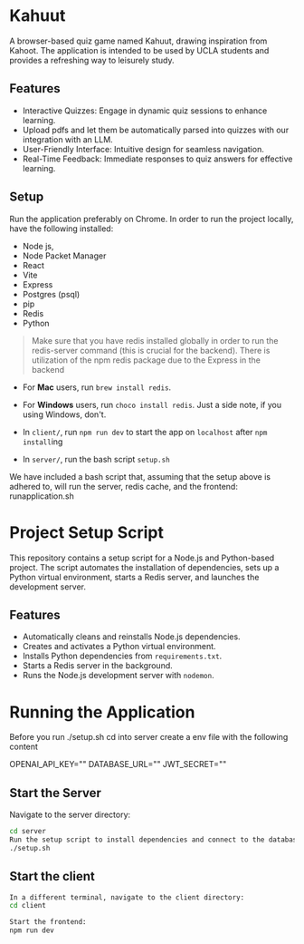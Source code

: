 # Kahuut
A browser-based quiz game named Kahuut, drawing inspiration from Kahoot. 
The application is intended to be used by UCLA students and provides a 
refreshing way to leisurely study.

## Features
* Interactive Quizzes: Engage in dynamic quiz sessions to enhance learning.
* Upload pdfs and let them be automatically parsed into quizzes with our integration with an LLM.
* User-Friendly Interface: Intuitive design for seamless navigation.
* Real-Time Feedback: Immediate responses to quiz answers for effective learning.

## Setup
Run the application preferably on Chrome.
In order to run the project locally, have the following installed:
*   Node js,
*   Node Packet Manager
*   React
*   Vite
*   Express
*   Postgres (psql)
*   pip
*   Redis
*   Python

> Make sure that you have redis installed globally in order to run the redis-server command (this is crucial for the backend).
> There is utilization of the npm redis package due to the Express in the backend

* For **Mac** users, run `brew install redis`.
* For **Windows** users, run  `choco install redis`.
Just a side note, if you using Windows, don't.

* In `client/`, run `npm run dev` to start the app on `localhost` after `npm install`ing
* In `server/`, run the bash script `setup.sh`

We have included a bash script that, assuming that the setup above is adhered to, will run the server, redis cache, and the frontend: runapplication.sh

# Project Setup Script

This repository contains a setup script for a Node.js and Python-based project. The script automates the installation of dependencies, sets up a Python virtual environment, starts a Redis server, and launches the development server.

## Features
- Automatically cleans and reinstalls Node.js dependencies.
- Creates and activates a Python virtual environment.
- Installs Python dependencies from `requirements.txt`.
- Starts a Redis server in the background.
- Runs the Node.js development server with `nodemon`.

# Running the Application
Before you run ./setup.sh
cd into server 
create a env file with the following content

OPENAI_API_KEY=""
DATABASE_URL=""
JWT_SECRET=""

## Start the Server
Navigate to the server directory:
```bash
cd server
Run the setup script to install dependencies and connect to the database:
./setup.sh

```

## Start the client
```bash
In a different terminal, navigate to the client directory:
cd client

Start the frontend:
npm run dev
```
